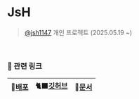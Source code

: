 # JsH

> [@jsh1147](https://github.com/jsh1147) 개인 프로젝트 (2025.05.19 ~)

<br />

### 📌 관련 링크

| 🔗[배포](https://www.jsh.vercel.app) | 🐈‍⬛[깃허브](https://github.com/jsh1147/JsH) | 📓[문서](https://jsh-note.notion.site/JsH-1f777eb7f185805d9045ca6f2b736d24) |
| - | - | - |
